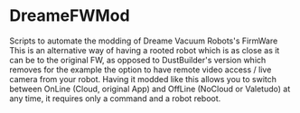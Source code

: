 # DreameFWMod
Scripts to automate the modding of Dreame Vacuum Robots's FirmWare
This is an alternative way of having a rooted robot which is as close as it can be to the original FW, as opposed to DustBuilder's version which removes for the example the option to have remote video access / live camera from your robot.
Having it modded like this allows you to switch between OnLine (Cloud, original App) and OffLine (NoCloud or Valetudo) at any time, it requires only a command and a robot reboot.
